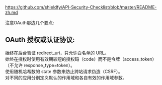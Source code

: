 

https://github.com/shieldfy/API-Security-Checklist/blob/master/README-zh.md


注意OAuth那边几个要点:

## OAuth 授权或认证协议: 

始终在后台验证 redirect_uri，只允许白名单的 URL。 <br>
始终在授权时使用有效期较短的授权码（code）而不是令牌（access_token）（不允许 response_type=token）。 <br>
使用随机哈希数的 state 参数来防止跨站请求伪造（CSRF）。 <br>
对不同的应用分别定义默认的作用域和各自有效的作用域参数。 <br>